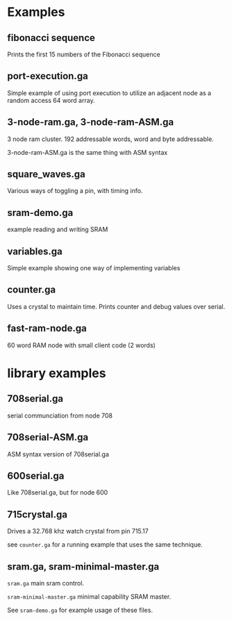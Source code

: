 # Examples

## fibonacci sequence

Prints the first 15 numbers of the Fibonacci sequence

## port-execution.ga
Simple example of using port execution to
utilize an adjacent node as a random access 64 word array.

## 3-node-ram.ga, 3-node-ram-ASM.ga
3 node ram cluster.
192 addressable words, word and byte addressable.

3-node-ram-ASM.ga is the same thing with ASM syntax

## square_waves.ga
Various ways of toggling a pin, with timing info.

## sram-demo.ga
example reading and writing SRAM

## variables.ga
Simple example showing one way of implementing variables

## counter.ga
Uses a crystal to maintain time. 
Prints counter and debug values over serial.

## fast-ram-node.ga
60 word RAM node with small client code (2 words)

# library examples

## 708serial.ga
serial communciation from node 708

## 708serial-ASM.ga
ASM syntax version of 708serial.ga

## 600serial.ga
Like 708serial.ga, but for node 600

## 715crystal.ga
Drives a 32.768 khz watch crystal from pin 715.17

see `counter.ga` for a running example that uses the same
technique.

## sram.ga, sram-minimal-master.ga

`sram.ga` main sram control.

`sram-minimal-master.ga` minimal capability SRAM master.

See `sram-demo.ga` for example usage of these files.
